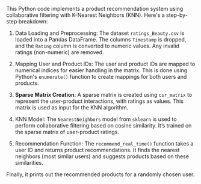 This Python code implements a product recommendation system using collaborative filtering with K-Nearest Neighbors (KNN). Here's a step-by-step breakdown:

1. Data Loading and Preprocessing: 
   The dataset `ratings_Beauty.csv` is loaded into a Pandas DataFrame. The columns `Timestamp` is dropped, and the `Rating` column is converted to numeric values. Any invalid ratings (non-numeric) are removed.

2. Mapping User and Product IDs: 
   The user and product IDs are mapped to numerical indices for easier handling in the matrix. This is done using Python's `enumerate()` function to create mappings for both users and products.

3. **Sparse Matrix Creation**:
   A sparse matrix is created using `csr_matrix` to represent the user-product interactions, with ratings as values. This matrix is used as input for the KNN algorithm.

4. KNN Model:
   The `NearestNeighbors` model from `sklearn` is used to perform collaborative filtering based on cosine similarity. It’s trained on the sparse matrix of user-product ratings.

5. Recommendation Function:
   The `recommend_real_time()` function takes a user ID and returns product recommendations. It finds the nearest neighbors (most similar users) and suggests products based on these similarities.

Finally, it prints out the recommended products for a randomly chosen user.
